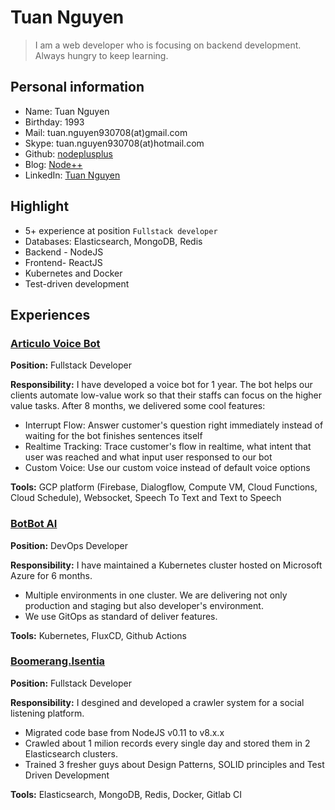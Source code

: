 # Tuan Nguyen

> I am a web developer who is focusing on backend development. Always hungry to keep learning.

## Personal information

- Name: Tuan Nguyen
- Birthday: 1993
- Mail: tuan.nguyen930708(at)gmail.com
- Skype: tuan.nguyen930708(at)hotmail.com
- Github: [nodeplusplus](https://github.com/nodeplusplus)
- Blog: [Node++](http://blog.nodeplusplus.com/)
- LinkedIn: [Tuan Nguyen](https://www.linkedin.com/in/tuannguyen1993/)

## Highlight

- 5+ experience at position `Fullstack developer`
- Databases: Elasticsearch, MongoDB, Redis
- Backend - NodeJS
- Frontend- ReactJS
- Kubernetes and Docker
- Test-driven development

## Experiences

### [Articulo Voice Bot](https://articulovoice.2359media.com/)

**Position:** Fullstack Developer

**Responsibility:** I have developed a voice bot for 1 year. The bot helps our clients automate low-value work so that their staffs can focus on the higher value tasks. After 8 months, we delivered some cool features:

- Interrupt Flow: Answer customer's question right immediately instead of waiting for the bot finishes sentences itself
- Realtime Tracking: Trace customer's flow in realtime, what intent that user was reached and what input user responsed to our bot
- Custom Voice: Use our custom voice instead of default voice options

**Tools:** GCP platform (Firebase, Dialogflow, Compute VM, Cloud Functions, Cloud Schedule), Websocket, Speech To Text and Text to Speech

### [BotBot AI](https://botbot.ai/)

**Position:** DevOps Developer

**Responsibility:** I have maintained a Kubernetes cluster hosted on Microsoft Azure for 6 months.

- Multiple environments in one cluster. We are delivering not only production and staging but also developer's environment.
- We use GitOps as standard of deliver features.

**Tools:** Kubernetes, FluxCD, Github Actions

### [Boomerang.Isentia](https://www.isentia.com/vi/)

**Position:** Fullstack Developer

**Responsibility:** I desgined and developed a crawler system for a social listening platform.

- Migrated code base from NodeJS v0.11 to v8.x.x
- Crawled about 1 milion records every single day and stored them in 2 Elasticsearch clusters.
- Trained 3 fresher guys about Design Patterns, SOLID principles and Test Driven Development

**Tools:** Elasticsearch, MongoDB, Redis, Docker, Gitlab CI
